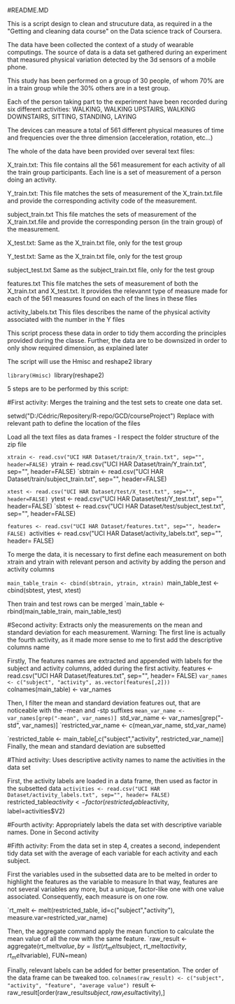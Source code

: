  #README.MD
 
 

This is a script design to clean and strucuture data, as required in a the "Getting and cleaning data course" on the Data science track of Coursera. 

The data have been collected the context of a study of wearable computings. 
The source of data is a data set gathered during an experiment that measured physical variation detected by the 3d sensors of a mobile phone.

This study has been performed on a group of 30 people, of whom 70% are in a train group while the 30% others are in a test group.

Each of the person taking part to the experiment have been recorded during six different activities:
WALKING, WALKING UPSTAIRS, WALKING DOWNSTAIRS, SITTING, STANDING, LAYING

The devices can measure a total of 561 different physical measures of time and frequencies over the three dimension (acceleration, rotation, etc...)  

The whole of the data have been provided over several text files:
 
X_train.txt:
This file contains all the 561 measurement for each activity of all the train group participants. Each line is a set of measurement of a person doing an activity.

Y_train.txt:
This file matches the sets of measurement of the X_train.txt.file and provide the corresponding activity code of the measurement.

subject_train.txt
This file matches the sets of measurement of the X_train.txt.file and provide the corresponding person (in the train group) of the measurement.

X_test.txt:
Same as the X_train.txt file, only for the test group

Y_test.txt:
Same as the X_train.txt file, only for the test group

subject_test.txt
Same as the subject_train.txt file, only for the test group

features.txt
This file matches the sets of measurement of both the X_train.txt and X_test.txt. It provides the relevannt type of measure made for each of the 561 measures found on each of the lines in these files

activity_labels.txt
This files describes the name of the physical activity associated with the number in the Y files

This script process these data in order to tidy them according the principles provided during the classe. Further, the data are to be downsized
in order to only show required dimension, as explained later




The script will use the Hmisc and reshape2 library

`library(Hmisc)
`library(reshape2)



5 steps are to be performed by this script:



#First activity: Merges the training and the test sets to create one data set.


setwd("D:/Cédric/Repositery/R-repo/GCD/courseProject")  Replace with relevant path to define the location of the files

Load all the text files as data frames - I respect the folder structure of the zip file

`xtrain <- read.csv("UCI HAR Dataset/train/X_train.txt", sep="", header=FALSE)
`ytrain <- read.csv("UCI HAR Dataset/train/Y_train.txt", sep="", header=FALSE)
`sbtrain <- read.csv("UCI HAR Dataset/train/subject_train.txt", sep="", header=FALSE)

`xtest <- read.csv("UCI HAR Dataset/test/X_test.txt", sep="", header=FALSE)
`ytest <- read.csv("UCI HAR Dataset/test/Y_test.txt", sep="", header=FALSE)
`sbtest <- read.csv("UCI HAR Dataset/test/subject_test.txt", sep="", header=FALSE)

`features <- read.csv("UCI HAR Dataset/features.txt", sep="", header= FALSE)
`activities <- read.csv("UCI HAR Dataset/activity_labels.txt", sep="", header= FALSE)


To merge the data, it is necessary to first define each measurement on both xtrain and ytrain with relevant person and activity
by adding the person and activity columns

`main_table_train <- cbind(sbtrain, ytrain, xtrain)
`main_table_test <- cbind(sbtest, ytest, xtest)

Then train and test rows can be merged
`main_table <- rbind(main_table_train, main_table_test)


#Second activity: Extracts only the measurements on the mean and standard deviation for each measurement.
 Warning: The first line is actually the fourth activity, as it made more sense to me to first add the descriptive columns name


Firstly, The features names are extracted and appended with labels for the subject and activity columns, added during the first activity.
features <- read.csv("UCI HAR Dataset/features.txt", sep="", header= FALSE)
`var_names <- c("subject", "activity", as.vector(features[,2]))
`colnames(main_table) <- var_names 

Then, I filter the mean and standard deviation features out, that are noticeable with the -mean and -stp suffixes
`mean_var_name <- var_names[grep("-mean", var_names)]
`std_var_name <- var_names[grep("-std", var_names)]
`restricted_var_name <- c(mean_var_name, std_var_name) 

`restricted_table <- main_table[,c("subject","activity", restricted_var_name)] Finally, the mean and standard deviation are subsetted



#Third activity: Uses descriptive activity names to name the activities in the data set



First, the activity labels are loaded in a data frame, then used as factor in the subsetted data
`activities <- read.csv("UCI HAR Dataset/activity_labels.txt", sep="", header= FALSE)
`restricted_table$activity <- factor(restricted_table$activity, label=activities$V2)



#Fourth activity: Appropriately labels the data set with descriptive variable names. 
 Done in Second activity



#Fifth activity: From the data set in step 4, creates a second, independent tidy data set with the average of each variable for each activity and each subject.



First the variables used in the subsetted data are to be melted in order to highlight the features as the variable to measure
In that way, features are not several variables any more, but a unique, factor-like one with one value associated.
Consequently, each measure is on one row.

`rt_melt <- melt(restricted_table, id=c("subject","activity"), measure.var=restricted_var_name)

Then, the aggregate command apply the mean function to calculate the mean value of all the row with the same feature. 
`raw_result <- aggregate(rt_melt$value,by=list(rt_melt$subject, rt_melt$activity, rt_melt$variable), FUN=mean)

Finally, relevant labels can be added for better presentation. The order of the data frame can be tweaked too.
`colnames(raw_result) <- c("subject", "activity", "feature", "average value")
`result <- raw_result[order(raw_result$subject,raw_result$activity),]


